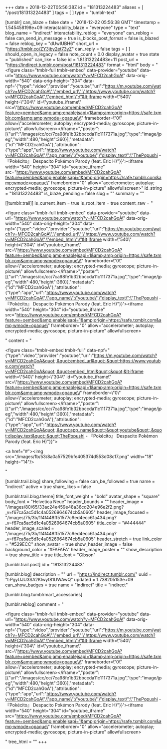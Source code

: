 +++
date = 2018-12-22T05:56:38Z
id = "181313224483"
aliases = [ "/post/181313224483" ]
tags = [ ]
type = "tumblr-text"

[tumblr]
can_blaze = false
date = "2018-12-22 05:56:38 GMT"
timestamp = 1.545458198e+09
interactability_blaze = "everyone"
type = "text"
blog_name = "indirect"
interactability_reblog = "everyone"
can_reblog = false
can_send_in_message = true
is_blocks_post_format = false
is_blazed = false
reblog_key = "dUwIUBH6"
short_url = "https://tmblr.co/ZY3jby2et73yZ"
can_reply = false
tags = [ ]
should_open_in_legacy = false
note_count = 0.0
display_avatar = true
state = "published"
can_like = false
id = 1.81313224483e+11
post_url = "https://indirect.tumblr.com/post/181313224483"
format = "html"
body = "<figure class=\"tmblr-full tmblr-embed\" data-provider=\"youtube\" data-url=\"https://www.youtube.com/watch?v=MFCD2cahGoA\" data-orig-width=\"540\" data-orig-height=\"304\" data-npf='{\"type\":\"video\",\"provider\":\"youtube\",\"url\":\"https://m.youtube.com/watch?v=MFCD2cahGoA\",\"embed_url\":\"https://www.youtube.com/watch?v=MFCD2cahGoA\",\"embed_html\":\"&lt;iframe width=\\\"540\\\" height=\\\"304\\\"  id=\\\"youtube_iframe\\\" src=\\\"https://www.youtube.com/embed/MFCD2cahGoA?feature=oembed&amp;amp;enablejsapi=1&amp;amp;origin=https://safe.txmblr.com&amp;amp;wmode=opaque\\\" frameborder=\\\"0\\\" allow=\\\"accelerometer; autoplay; encrypted-media; gyroscope; picture-in-picture\\\" allowfullscreen&gt;&lt;/iframe&gt;\",\"poster\":[{\"url\":\"/images/cc/cc/7ca98fe1b32bbccda11c1117371a.jpg\",\"type\":\"image/jpeg\",\"width\":480,\"height\":360}],\"metadata\":{\"id\":\"MFCD2cahGoA\"},\"attribution\":{\"type\":\"app\",\"url\":\"https://www.youtube.com/watch?v=MFCD2cahGoA\",\"app_name\":\"youtube\",\"display_text\":\"ThePopushi - 『Pokécito』 Despacito Pokémon Parody (feat. Eric H)\"}}'><iframe width=\"540\" height=\"304\" id=\"youtube_iframe\" src=\"https://www.youtube.com/embed/MFCD2cahGoA?feature=oembed&amp;enablejsapi=1&amp;origin=https://safe.txmblr.com&amp;wmode=opaque\" frameborder=\"0\" allow=\"accelerometer; autoplay; encrypted-media; gyroscope; picture-in-picture\" allowfullscreen></iframe></figure>"
id_string = "181313224483"
is_blaze_pending = false
slug = ""
summary = ""

[[tumblr.trail]]
is_current_item = true
is_root_item = true
content_raw = "<p><figure class=\"tmblr-full tmblr-embed\" data-provider=\"youtube\" data-url=\"https://www.youtube.com/watch?v=MFCD2cahGoA\" data-orig-width=\"540\" data-orig-height=\"304\" data-npf='{\"type\":\"video\",\"provider\":\"youtube\",\"url\":\"https://m.youtube.com/watch?v=MFCD2cahGoA\",\"embed_url\":\"https://www.youtube.com/watch?v=MFCD2cahGoA\",\"embed_html\":\"&lt;iframe width=\\\"540\\\" height=\\\"304\\\"  id=\\\"youtube_iframe\\\" src=\\\"https://www.youtube.com/embed/MFCD2cahGoA?feature=oembed&amp;amp;enablejsapi=1&amp;amp;origin=https://safe.txmblr.com&amp;amp;wmode=opaque\\\" frameborder=\\\"0\\\" allow=\\\"accelerometer; autoplay; encrypted-media; gyroscope; picture-in-picture\\\" allowfullscreen&gt;&lt;/iframe&gt;\",\"poster\":[{\"url\":\"/images/cc/cc/7ca98fe1b32bbccda11c1117371a.jpg\",\"type\":\"image/jpeg\",\"width\":480,\"height\":360}],\"metadata\":{\"id\":\"MFCD2cahGoA\"},\"attribution\":{\"type\":\"app\",\"url\":\"https://www.youtube.com/watch?v=MFCD2cahGoA\",\"app_name\":\"youtube\",\"display_text\":\"ThePopushi - 『Pokécito』 Despacito Pokémon Parody (feat. Eric H)\"}}'><iframe width=\"540\" height=\"304\" id=\"youtube_iframe\" src=\"https://www.youtube.com/embed/MFCD2cahGoA?feature=oembed&amp;enablejsapi=1&amp;origin=https://safe.txmblr.com&amp;wmode=opaque\" frameborder=\"0\" allow=\"accelerometer; autoplay; encrypted-media; gyroscope; picture-in-picture\" allowfullscreen></iframe></figure></p>"
content = "<p><figure class=\"tmblr-embed tmblr-full\" data-npf=\"{&quot;type&quot;:&quot;video&quot;,&quot;provider&quot;:&quot;youtube&quot;,&quot;url&quot;:&quot;https://m.youtube.com/watch?v=MFCD2cahGoA&quot;,&quot;embed_url&quot;:&quot;https://www.youtube.com/watch?v=MFCD2cahGoA&quot;,&quot;embed_html&quot;:&quot;&lt;iframe width=\\&quot;540\\&quot; height=\\&quot;304\\&quot;  id=\\&quot;youtube_iframe\\&quot; src=\\&quot;https://www.youtube.com/embed/MFCD2cahGoA?feature=oembed&amp;amp;enablejsapi=1&amp;amp;origin=https://safe.txmblr.com&amp;amp;wmode=opaque\\&quot; frameborder=\\&quot;0\\&quot; allow=\\&quot;accelerometer; autoplay; encrypted-media; gyroscope; picture-in-picture\\&quot; allowfullscreen&gt;&lt;/iframe&gt;&quot;,&quot;poster&quot;:[{&quot;url&quot;:&quot;/images/cc/cc/7ca98fe1b32bbccda11c1117371a.jpg&quot;,&quot;type&quot;:&quot;image/jpeg&quot;,&quot;width&quot;:480,&quot;height&quot;:360}],&quot;metadata&quot;:{&quot;id&quot;:&quot;MFCD2cahGoA&quot;},&quot;attribution&quot;:{&quot;type&quot;:&quot;app&quot;,&quot;url&quot;:&quot;https://www.youtube.com/watch?v=MFCD2cahGoA&quot;,&quot;app_name&quot;:&quot;youtube&quot;,&quot;display_text&quot;:&quot;ThePopushi - &#12302;Pok&eacute;cito&#12303; Despacito Pok&eacute;mon Parody (feat. Eric H)&quot;}}\"><p><a href=\"#\"><img src=\"/images/1b/53/8a0a57529bfe405374d553d08c17.png\" width=\"18\" height=\"14\"/></a></p></figure></p>"

[tumblr.trail.blog]
share_following = false
can_be_followed = true
name = "indirect"
active = true
share_likes = false

[tumblr.trail.blog.theme]
title_font_weight = "bold"
avatar_shape = "square"
body_font = "Helvetica Neue"
header_bounds = ""
header_image = "/images/80/65/33ac24e459e48a36cd204e96e2f2.png?_v=f67ca5ac5d1c4a0526964674cb5a0605"
header_image_focused = "/images/75/3b/1f4f448ff51577c9ed4ecc61a434.png?_v=f67ca5ac5d1c4a0526964674cb5a0605"
title_color = "#444444"
header_image_scaled = "/images/75/3b/1f4f448ff51577c9ed4ecc61a434.png?_v=f67ca5ac5d1c4a0526964674cb5a0605"
header_stretch = true
link_color = "#529ECC"
show_avatar = true
show_header_image = false
background_color = "#FAFAFA"
header_image_poster = ""
show_description = true
show_title = true
title_font = "Gibson"

[tumblr.trail.post]
id = "181313224483"

[tumblr.blog]
description = ""
url = "https://indirect.tumblr.com/"
uuid = "t:PgyUJU3SA2Klwyt81UWAwQ"
updated = 1.738205153e+09
can_show_badges = true
name = "indirect"
title = "indirect"

[tumblr.blog.tumblrmart_accessories]

[tumblr.reblog]
comment = "<p><figure class=\"tmblr-full tmblr-embed\" data-provider=\"youtube\" data-url=\"https://www.youtube.com/watch?v=MFCD2cahGoA\" data-orig-width=\"540\" data-orig-height=\"304\" data-npf='{\"type\":\"video\",\"provider\":\"youtube\",\"url\":\"https://m.youtube.com/watch?v=MFCD2cahGoA\",\"embed_url\":\"https://www.youtube.com/watch?v=MFCD2cahGoA\",\"embed_html\":\"&lt;iframe width=\\\"540\\\" height=\\\"304\\\"  id=\\\"youtube_iframe\\\" src=\\\"https://www.youtube.com/embed/MFCD2cahGoA?feature=oembed&amp;amp;enablejsapi=1&amp;amp;origin=https://safe.txmblr.com&amp;amp;wmode=opaque\\\" frameborder=\\\"0\\\" allow=\\\"accelerometer; autoplay; encrypted-media; gyroscope; picture-in-picture\\\" allowfullscreen&gt;&lt;/iframe&gt;\",\"poster\":[{\"url\":\"/images/cc/cc/7ca98fe1b32bbccda11c1117371a.jpg\",\"type\":\"image/jpeg\",\"width\":480,\"height\":360}],\"metadata\":{\"id\":\"MFCD2cahGoA\"},\"attribution\":{\"type\":\"app\",\"url\":\"https://www.youtube.com/watch?v=MFCD2cahGoA\",\"app_name\":\"youtube\",\"display_text\":\"ThePopushi - 『Pokécito』 Despacito Pokémon Parody (feat. Eric H)\"}}'><iframe width=\"540\" height=\"304\" id=\"youtube_iframe\" src=\"https://www.youtube.com/embed/MFCD2cahGoA?feature=oembed&amp;enablejsapi=1&amp;origin=https://safe.txmblr.com&amp;wmode=opaque\" frameborder=\"0\" allow=\"accelerometer; autoplay; encrypted-media; gyroscope; picture-in-picture\" allowfullscreen></iframe></figure></p>"
tree_html = ""
+++
